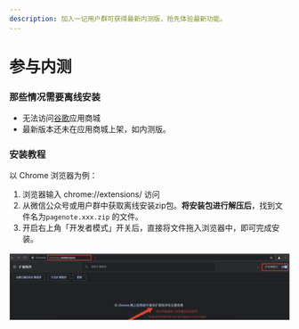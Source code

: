 ```yaml
---
description: 加入一记用户群可获得最新内测版，抢先体验最新功能。
---
```


# 参与内测

### 那些情况需要离线安装

* 无法访问[谷歌](https://chrome.google.com/webstore/detail/pagenotehighlight-and-ann/hpekbddiphlmlfjebppjhemobaopekmp?utm_source=chrome-ntp-icon)应用商城
* 最新版本还未在应用商城上架，如内测版。

### 安装教程

以 Chrome 浏览器为例：

1. 浏览器输入 chrome://extensions/ 访问
2. 从微信公众号或用户群中获取离线安装zip包。**将安装包进行解压后**，找到文件名为`pagenote.xxx.zip` 的文件。
3. 开启右上角「开发者模式」开关后，直接将文件拖入浏览器中，即可完成安装。

![](../.gitbook/assets/image%20%2815%29.png)

